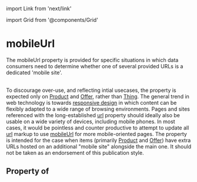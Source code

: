 import Link from 'next/link'
  
import Grid from '@components/Grid'

# mobileUrl

The <Link href="/mobileUrl">mobileUrl</Link> property is provided for specific situations in which data consumers need to determine whether one of several provided URLs is a dedicated 'mobile site'.<br/><br/>

To discourage over-use, and reflecting intial usecases, the property is expected only on <a class="localLink" href="/Product">Product</a> and <a class="localLink" href="/Offer">Offer</a>, rather than <a class="localLink" href="/Thing">Thing</a>. The general trend in web technology is towards <a href="https://en.wikipedia.org/wiki/Responsive_web_design">responsive design</a> in which content can be flexibly adapted to a wide range of browsing environments. Pages and sites referenced with the long-established <a class="localLink" href="/url">url</a> property should ideally also be usable on a wide variety of devices, including mobile phones. In most cases, it would be pointless and counter productive to attempt to update all <a class="localLink" href="/url">url</a> markup to use <a class="localLink" href="/mobileUrl">mobileUrl</a> for more mobile-oriented pages. The property is intended for the case when items (primarily <a class="localLink" href="/Product">Product</a> and <a class="localLink" href="/Offer">Offer</a>) have extra URLs hosted on an additional "mobile site" alongside the main one. It should not be taken as an endorsement of this publication style.

## Property of



